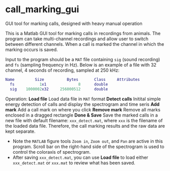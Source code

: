 # call_marking_gui
GUI tool for marking calls, designed with heavy manual operation

This is a Matlab GUI tool for marking calls in recordings from animals. The program can take multi-channel recordings and allow user to switch between different channels. When a call is marked the channel in which the marking occurs is saved.

Input to the program should be a `MAT` file containing `sig` (sound recording) and `fs` (sampling frequency in Hz). Below is an example of a file with 32 channel, 4 seconds of recording, sampled at 250 kHz:
```matlab
Name         Size          Bytes       Class     Attributes
  fs           1x1              8      double              
  sig    1000002x32     256000512      double        
```

Operation:
**Load file**  Load data file in `MAT` format
**Detect calls**  Initital simple energy detection of calls and display the spectrogram and time seris
**Add mark**  Add a call mark on where you click
**Remove mark**  Remove all marks enclosed in a dragged rectangle
**Done & Save**  Save the marked calls in a new file with default filename: `xxx_detect.mat`, where `xxx` is the filename of the loaded data file. Therefore, the call marking results and the raw data are kept separate.
* Note the `MATLAB` figure tools `Zoom in`, `Zoom out`, and `Pan` are active in this program. Scroll bar on the right-hand side of the spectrogram is used to control the coloraxis of spectrogram.
* After saving `xxx_detect.mat`, you can use **Load file** to load either `xxx_detect.mat` or `xxx.mat` to review what has been saved.

